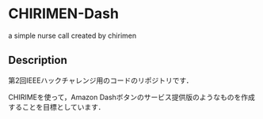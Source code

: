 # CHIRIMEN-Dash
a simple nurse call created by chirimen

## Description
第2回IEEEハックチャレンジ用のコードのリポジトリです．

CHIRIMEを使って，Amazon Dashボタンのサービス提供版のようなものを作成することを目標としています．
